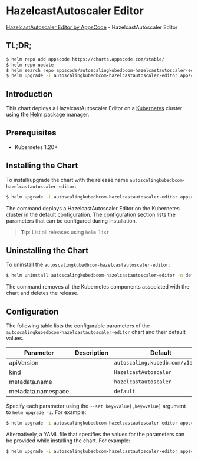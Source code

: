 # HazelcastAutoscaler Editor

[HazelcastAutoscaler Editor by AppsCode](https://appscode.com) - HazelcastAutoscaler Editor

## TL;DR;

```bash
$ helm repo add appscode https://charts.appscode.com/stable/
$ helm repo update
$ helm search repo appscode/autoscalingkubedbcom-hazelcastautoscaler-editor --version=v0.27.0
$ helm upgrade -i autoscalingkubedbcom-hazelcastautoscaler-editor appscode/autoscalingkubedbcom-hazelcastautoscaler-editor -n default --create-namespace --version=v0.27.0
```

## Introduction

This chart deploys a HazelcastAutoscaler Editor on a [Kubernetes](http://kubernetes.io) cluster using the [Helm](https://helm.sh) package manager.

## Prerequisites

- Kubernetes 1.20+

## Installing the Chart

To install/upgrade the chart with the release name `autoscalingkubedbcom-hazelcastautoscaler-editor`:

```bash
$ helm upgrade -i autoscalingkubedbcom-hazelcastautoscaler-editor appscode/autoscalingkubedbcom-hazelcastautoscaler-editor -n default --create-namespace --version=v0.27.0
```

The command deploys a HazelcastAutoscaler Editor on the Kubernetes cluster in the default configuration. The [configuration](#configuration) section lists the parameters that can be configured during installation.

> **Tip**: List all releases using `helm list`

## Uninstalling the Chart

To uninstall the `autoscalingkubedbcom-hazelcastautoscaler-editor`:

```bash
$ helm uninstall autoscalingkubedbcom-hazelcastautoscaler-editor -n default
```

The command removes all the Kubernetes components associated with the chart and deletes the release.

## Configuration

The following table lists the configurable parameters of the `autoscalingkubedbcom-hazelcastautoscaler-editor` chart and their default values.

|     Parameter      | Description |                   Default                    |
|--------------------|-------------|----------------------------------------------|
| apiVersion         |             | <code>autoscaling.kubedb.com/v1alpha1</code> |
| kind               |             | <code>HazelcastAutoscaler</code>             |
| metadata.name      |             | <code>hazelcastautoscaler</code>             |
| metadata.namespace |             | <code>default</code>                         |


Specify each parameter using the `--set key=value[,key=value]` argument to `helm upgrade -i`. For example:

```bash
$ helm upgrade -i autoscalingkubedbcom-hazelcastautoscaler-editor appscode/autoscalingkubedbcom-hazelcastautoscaler-editor -n default --create-namespace --version=v0.27.0 --set apiVersion=autoscaling.kubedb.com/v1alpha1
```

Alternatively, a YAML file that specifies the values for the parameters can be provided while
installing the chart. For example:

```bash
$ helm upgrade -i autoscalingkubedbcom-hazelcastautoscaler-editor appscode/autoscalingkubedbcom-hazelcastautoscaler-editor -n default --create-namespace --version=v0.27.0 --values values.yaml
```
